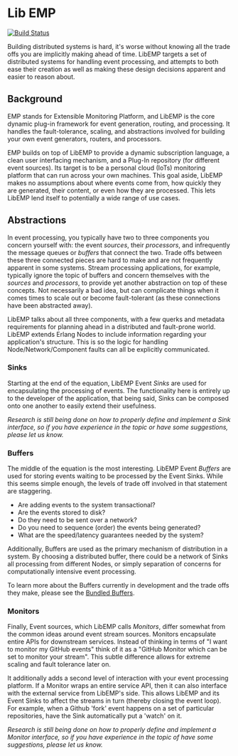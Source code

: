 # Lib EMP #

[![Build Status](http://ci.slackless.com/api/badge/github.com/dstar4138/libemp/status.svg?branch=master)](http://ci.slackless.com/github.com/dstar4138/libemp)

Building distributed systems is hard, it's worse without knowing all the trade 
offs you are implicitly making ahead of time. LibEMP targets a set of
distributed systems for handling event processing, and attempts to both ease
their creation as well as making these design decisions apparent and easier to
reason about.

## Background ##

EMP stands for Extensible Monitoring Platform, and LibEMP is the core dynamic
plug-in framework for event generation, routing, and processing. It handles the 
fault-tolerance, scaling, and abstractions involved for building your own event 
generators, routers, and processors.

EMP builds on top of LibEMP to provide a dynamic subscription language, a clean
user interfacing mechanism, and a Plug-In repository (for different event 
sources). Its target is to be a personal cloud (IoTs) monitoring platform that 
can run across your own machines. This goal aside, LibEMP makes no assumptions 
about where events come from, how quickly they are generated, their content, or 
even how they are processed. This lets LibEMP lend itself to potentially a wide 
range of use cases.
 
## Abstractions ##

In event processing, you typically have two to three components you concern 
yourself with: the event _sources_, their _processors_, and infrequently the 
message queues or _buffers_ that connect the two. Trade offs between these three
connected pieces are hard to make and are not frequently apparent in some 
systems. Stream processing applications, for example, typically ignore the 
topic of buffers and concern themselves with the _sources_ and _processors_, 
to provide yet another abstraction on top of these concepts. Not necessarily a 
bad idea, but can complicate things when it comes times to scale out or become
fault-tolerant (as these connections have been abstracted away).

LibEMP talks about all three components, with a few querks and metadata 
requirements for planning ahead in a distributed and fault-prone world. LibEMP
extends Erlang Nodes to include information regarding your application's 
structure. This is so the logic for handling Node/Network/Component faults can 
all be explicitly communicated.

### Sinks ###

Starting at the end of the equation, LibEMP Event _Sinks_ are used for 
encapsulating the processing of events. The functionality here is entirely up to
the developer of the application, that being said, Sinks can be composed onto
one another to easily extend their usefulness. 

_Research is still being done on how to properly define and implement a Sink
interface, so if you have experience in the topic or have some suggestions,
please let us know._

### Buffers ###

The middle of the equation is the most interesting. LibEMP Event _Buffers_ are 
used for storing events waiting to be processed by the Event Sinks. While this
seems simple enough, the levels of trade off involved in that statement are
staggering. 

* Are adding events to the system transactional? 
* Are the events stored to disk?
* Do they need to be sent over a network?
* Do you need to sequence (order) the events being generated? 
* What are the speed/latency guarantees needed by the system?

Additionally, Buffers are used as the primary mechanism of distribution in a 
system. By choosing a distributed buffer, there could be a network of Sinks all 
processing from different Nodes, or simply separation of concerns for 
computationally intensive event processing.

To learn more about the Buffers currently in development and the trade offs 
they make, please see the 
[Bundled Buffers](https://github.com/dstar4138/libemp/tree/master/src/buffers).

### Monitors ###

Finally, Event sources, which LibEMP calls _Monitors_, differ somewhat from the
common ideas around event stream sources. Monitors encapsulate entire APIs for 
downstream services. Instead of thinking in terms of "I want to monitor my 
GitHub events" think of it as a "GitHub Monitor which can be set to monitor 
your stream". This subtle difference allows for extreme scaling and fault 
tolerance later on.

It additionally adds a second level of interaction with your event processing
platform. If a Monitor wraps an entire service API, then it can also interface
with the external service from LibEMP's side. This allows LibEMP and its Event 
Sinks to affect the streams in turn (thereby closing the event loop). For 
example, when a Github 'fork' event happens on a set of particular repositories,
have the Sink automatically put a 'watch' on it.

_Research is still being done on how to properly define and implement a Monitor
interface, so if you have experience in the topic of have some suggestions,
please let us know._


